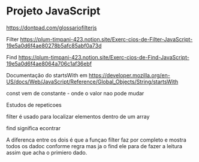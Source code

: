 <h1>Projeto JavaScript</h1>

https://dontpad.com/glossariofilterjs

Filter
https://plum-timpani-423.notion.site/Exerc-cios-de-Filter-JavaScript-19e5a0d6f4ae80278b5afc85abf0a73d

Find
https://plum-timpani-423.notion.site/Exerc-cios-de-Find-JavaScript-19e5a0d6f4ae8064a706c1af36ebf

Documentação do startsWith em https://developer.mozilla.org/en-US/docs/Web/JavaScript/Reference/Global_Objects/String/startsWith


const vem de constante - onde o valor nao pode mudar 


Estudos de repeticoes 

filter é usado para localizar elementos dentro de um array 


find significa econtrar 

A diferenca entre os dois é que a funçao filter faz por completo e mostra todos os dadoc conforme regra mas ja o find ele para de fazer a leitura assim que acha o primiero dado.




